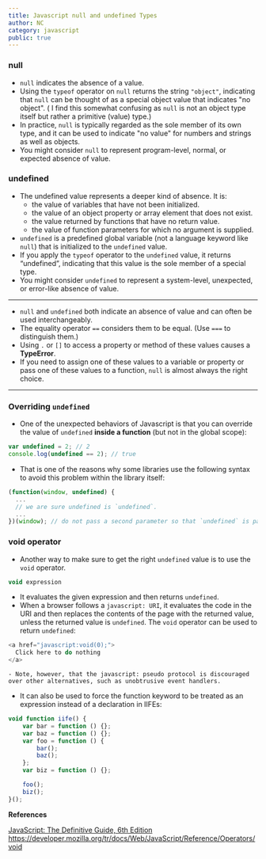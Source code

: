 ```yaml
---
title: Javascript null and undefined Types
author: NC
category: javascript
public: true
---
```


### null
- `null` indicates the absence of a value.
- Using the `typeof` operator on `null` returns the string `"object"`, indicating that `null` can be thought of as a special object value that indicates "no object". ( I find this somewhat confusing as `null` is not an object type itself but rather a primitive (value) type.)
- In practice, `null` is typically regarded as the sole member of its own type, and it can be used to indicate "no value" for numbers and strings as well as objects.
- You might consider `null` to represent program-level, normal, or expected absence of value.


### undefined
- The undefined value represents a deeper kind of absence. It is:
	- the value of variables that have not been initialized.
	- the value of an object property or array element that does not exist.
	- the value returned by functions that have no return value.
	- the value of function parameters for which no argument is supplied.
- `undefined` is a predefined global variable (not a language keyword like `null`) that is initialized to the `undefined` value.
- If you apply the `typeof` operator to the `undefined` value, it returns “undefined”, indicating that this value is the sole member of a special type.
- You might consider `undefined` to represent a system-level, unexpected, or error-like absence of value.


---


- `null` and `undefined` both indicate an absence of value and can often be used interchangeably.
- The equality operator `==` considers them to be equal. (Use `===` to distinguish them.)
- Using `.` or `[]` to access a property or method of these values causes a **TypeError**.
- If you need to assign one of these values to a variable or property or pass one of these values to a function, `null` is almost always the right choice.

---

### Overriding `undefined`

- One of the unexpected behaviors of Javascript is that you can override the value of `undefined` **inside a function** (but not in the global scope):
```js
var undefined = 2; // 2
console.log(undefined == 2); // true
```
- That is one of the reasons why some libraries use the following syntax to avoid this problem within the library itself:
```js
(function(window, undefined) {
  ...
  // we are sure undefined is `undefined`.
  ...
})(window); // do not pass a second parameter so that `undefined` is passed as the second argument.
```


### void operator

- Another way to make sure to get the right `undefined` value is to use the `void` operator.
```js
void expression
```

- It evaluates the given expression and then returns `undefined`.
- When a browser follows a `javascript: URI`, it evaluates the code in the URI and then replaces the contents of the page with the returned value, unless the returned value is `undefined`. The `void` operator can be used to return `undefined`:
```js
<a href="javascript:void(0);">
  Click here to do nothing
</a>
```
	- Note, however, that the javascript: pseudo protocol is discouraged over other alternatives, such as unobtrusive event handlers.

- It can also be used to force the function keyword to be treated as an expression instead of a declaration in IIFEs:
```js
void function iife() {
	var bar = function () {};
	var baz = function () {};
	var foo = function () {
		bar();
		baz();
	};
	var biz = function () {};

	foo();
	biz();
}();
```

**References**

[JavaScript: The Definitive Guide, 6th Edition](http://shop.oreilly.com/product/9780596805531.do)
<https://developer.mozilla.org/tr/docs/Web/JavaScript/Reference/Operators/void>
